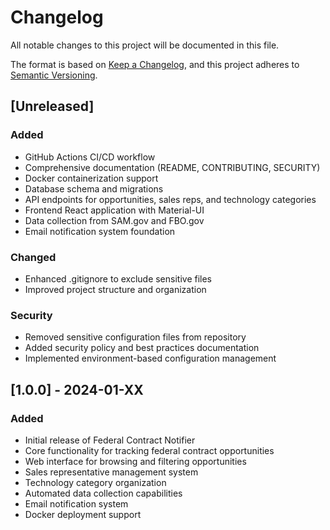 # Changelog

All notable changes to this project will be documented in this file.

The format is based on [Keep a Changelog](https://keepachangelog.com/en/1.0.0/),
and this project adheres to [Semantic Versioning](https://semver.org/spec/v2.0.0.html).

## [Unreleased]

### Added
- GitHub Actions CI/CD workflow
- Comprehensive documentation (README, CONTRIBUTING, SECURITY)
- Docker containerization support
- Database schema and migrations
- API endpoints for opportunities, sales reps, and technology categories
- Frontend React application with Material-UI
- Data collection from SAM.gov and FBO.gov
- Email notification system foundation

### Changed
- Enhanced .gitignore to exclude sensitive files
- Improved project structure and organization

### Security
- Removed sensitive configuration files from repository
- Added security policy and best practices documentation
- Implemented environment-based configuration management

## [1.0.0] - 2024-01-XX

### Added
- Initial release of Federal Contract Notifier
- Core functionality for tracking federal contract opportunities
- Web interface for browsing and filtering opportunities
- Sales representative management system
- Technology category organization
- Automated data collection capabilities
- Email notification system
- Docker deployment support 